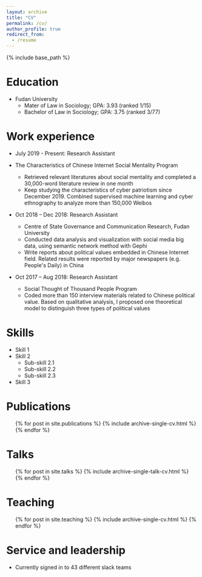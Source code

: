 ```yaml
---
layout: archive
title: "CV"
permalink: /cv/
author_profile: true
redirect_from:
  - /resume
---
```


{% include base_path %}

Education
======
* Fudan University 
  * Mater of Law in Sociology; GPA: 3.93 (ranked 1/15)
  * Bachelor of Law in Sociology; GPA: 3.75 (ranked 3/77)

Work experience
======
* July 2019 - Present: Research Assistant
* The Characteristics of Chinese Internet Social Mentality Program
  * Retrieved relevant literatures about social mentality and completed a 30,000-word literature review in one month
  * Keep studying the characteristics of cyber patriotism since December 2019. Combined supervised machine learning and cyber ethnography to analyze more than 150,000 Weibos

* Oct 2018 – Dec 2018: Research Assistant
  * Centre of State Governance and Communication Research, Fudan University
  * Conducted data analysis and visualization with social media big data, using semantic network method with Gephi
  * Write reports about political values embedded in Chinese Internet field. Related results were reported by major newspapers (e.g. People's Daily) in China

* Oct 2017 – Aug 2018: Research Assistant
  * Social Thought of Thousand People Program
  * Coded more than 150 interview materials related to Chinese political value. Based on qualitative analysis, I proposed one theoretical model to distinguish three types of political values

Skills
======
* Skill 1
* Skill 2
  * Sub-skill 2.1
  * Sub-skill 2.2
  * Sub-skill 2.3
* Skill 3

Publications
======
  <ul>{% for post in site.publications %}
    {% include archive-single-cv.html %}
  {% endfor %}</ul>
  
Talks
======
  <ul>{% for post in site.talks %}
    {% include archive-single-talk-cv.html %}
  {% endfor %}</ul>
  
Teaching
======
  <ul>{% for post in site.teaching %}
    {% include archive-single-cv.html %}
  {% endfor %}</ul>
  
Service and leadership
======
* Currently signed in to 43 different slack teams
